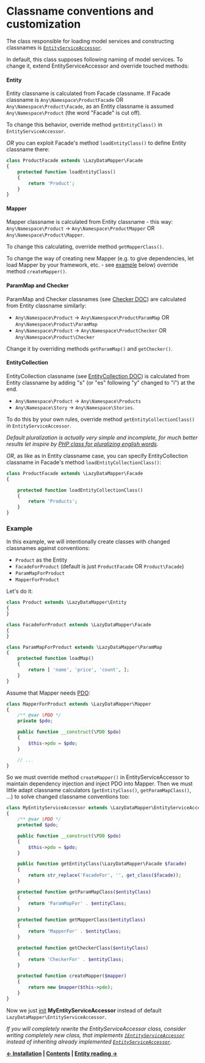 Classname conventions and customization
===

The class responsible for loading model services and constructing classnames is
[`EntityServiceAccessor`](../src/EntityServiceAccessor.php).

In default, this class supposes following naming of model services. To change it, extend EntityServiceAccessor
and override touched methods:

#### Entity

Entity classname is calculated from Facade classname. If Facade classname is `Any\Namespace\ProductFacade`
OR `Any\Namespace\Product\Facade`, as an Entity classname is assumed `Any\Namespace\Product`
(the word "Facade" is cut off).

To change this behavior, override method `getEntityClass()` in `EntityServiceAccessor`.

*OR* you can exploit Facade's method `loadEntityClass()` to define Entity classname there:

```php
class ProductFacade extends \LazyDataMapper\Facade
{
	protected function loadEntityClass()
	{
		return 'Product';
	}
}
```

#### Mapper

Mapper classname is calculated from Entity classname - this way: `Any\Namespace\Product` → `Any\Namespace\ProductMapper`
OR `Any\Namespace\Product\Mapper`.

To change this calculating, override method `getMapperClass()`.

To change the way of creating new Mapper (e.g. to give dependencies, let load Mapper by your framework,
etc. - see [example](#example) below) override method `createMapper()`.

#### ParamMap and Checker

ParamMap and Checker classnames (see [Checker DOC](8.Checker.md)) are calculated from Entity classname similarly:

- `Any\Namespace\Product` → `Any\Namespace\ProductParamMap` OR `Any\Namespace\Product\ParamMap`
- `Any\Namespace\Product` → `Any\Namespace\ProductChecker` OR `Any\Namespace\Product\Checker`

Change it by overriding methods `getParamMap()` and `getChecker()`.

#### EntityCollection

EntityCollection classname (see [EntityCollection DOC](6.EntityCollection.md)) is calculated from Entity classname by adding
"s" (or "es" following "y" changed to "i") at the end.

- `Any\Namespace\Product` → `Any\Namespace\Products`
- `Any\Namespace\Story` → `Any\Namespace\Stories`.

To do this by your own rules, override method `getEntityCollectionClass()` in `EntityServiceAccessor`.

*Default pluralization is actually very simple and incomplete, for much better results let inspire by
[PHP class for pluralizing english words](https://gist.github.com/VladaHejda/8775965).*

*OR*, as like as in Entity classname case, you can specify EntityCollection classname in Facade's method
`loadEntityCollectionClass()`:

```php
class ProductFacade extends \LazyDataMapper\Facade
{

	protected function loadEntityCollectionClass()
	{
		return 'Products';
	}
}
```

### Example

In this example, we will intentionally create classes with changed classnames against conventions:

- `Product` as the Entity
- `FacadeForProduct` (default is just `ProductFacade` OR `Product\Facade`)
- `ParamMapForProduct`
- `MapperForProduct`

Let's do it:

```php
class Product extends \LazyDataMapper\Entity
{
}

class FacadeForProduct extends \LazyDataMapper\Facade
{
}

class ParamMapForProduct extends \LazyDataMapper\ParamMap
{
	protected function loadMap()
	{
		return [ 'name', 'price', 'count', ];
	}
}
```

Assume that Mapper needs [PDO](http://www.php.net/manual/en/intro.pdo.php):

```php
class MapperForProduct extends \LazyDataMapper\Mapper
{
	/** @var \PDO */
	private $pdo;

	public function __construct(\PDO $pdo)
	{
		$this->pdo = $pdo;
	}

	// ...
}
```

So we must override method `createMapper()` in EntityServiceAccessor to maintain dependency injection and inject
PDO into Mapper. Then we must little adapt classname calculators (`getEntityClass()`, `getParamMapClass()`, ...)
to solve changed classname conventions too:

```php
class MyEntityServiceAccessor extends \LazyDataMapper\EntityServiceAccessor
{
	/** @var \PDO */
	protected $pdo;

	public function __construct(\PDO $pdo)
	{
		$this->pdo = $pdo;
	}

	public function getEntityClass(\LazyDataMapper\Facade $facade)
	{
		return str_replace('FacadeFor', '', get_class($facade));
	}

	protected function getParamMapClass($entityClass)
	{
		return 'ParamMapFor' . $entityClass;
	}

	protected function getMapperClass($entityClass)
	{
		return 'MapperFor' . $entityClass;
	}

	protected function getCheckerClass($entityClass)
	{
		return 'CheckerFor' . $entityClass;
	}

	protected function createMapper($mapper)
	{
		return new $mapper($this->pdo);
	}
}
```

Now we just [init](1.Installation.md#init-lazydatamapper) **MyEntityServiceAccessor** instead of default
`LazyDataMapper\EntityServiceAccessor`.

*If you will completely rewrite the EntityServiceAccessor class, consider writing completely new class, that implements
[`IEntityServiceAccessor`](../src/interfaces/IEntityServiceAccessor.php) instead of inheriting already implemented
[`EntityServiceAccessor`](../src/EntityServiceAccessor.php).*


**[← Installation](1.Installation.md)
| [Contents](../readme.md#documentation)
| [Entity reading →](3.Entity-reading.md)**
